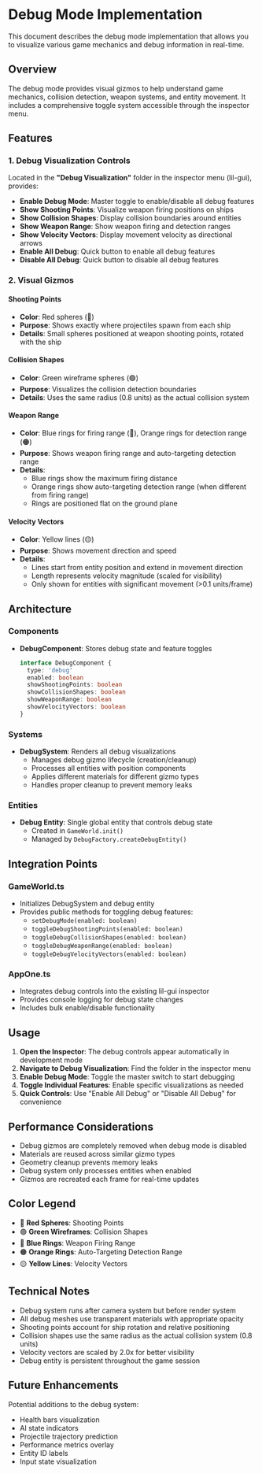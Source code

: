 # Debug Mode Implementation

This document describes the debug mode implementation that allows you to visualize various game mechanics and debug information in real-time.

## Overview

The debug mode provides visual gizmos to help understand game mechanics, collision detection, weapon systems, and entity movement. It includes a comprehensive toggle system accessible through the inspector menu.

## Features

### 1. Debug Visualization Controls
Located in the **"Debug Visualization"** folder in the inspector menu (lil-gui), provides:

- **Enable Debug Mode**: Master toggle to enable/disable all debug features
- **Show Shooting Points**: Visualize weapon firing positions on ships
- **Show Collision Shapes**: Display collision boundaries around entities
- **Show Weapon Range**: Show weapon firing and detection ranges
- **Show Velocity Vectors**: Display movement velocity as directional arrows
- **Enable All Debug**: Quick button to enable all debug features
- **Disable All Debug**: Quick button to disable all debug features

### 2. Visual Gizmos

#### Shooting Points
- **Color**: Red spheres (🔴)
- **Purpose**: Shows exactly where projectiles spawn from each ship
- **Details**: Small spheres positioned at weapon shooting points, rotated with the ship

#### Collision Shapes
- **Color**: Green wireframe spheres (🟢)
- **Purpose**: Visualizes the collision detection boundaries
- **Details**: Uses the same radius (0.8 units) as the actual collision system

#### Weapon Range
- **Color**: Blue rings for firing range (🔵), Orange rings for detection range (🟠)
- **Purpose**: Shows weapon firing range and auto-targeting detection range
- **Details**: 
  - Blue rings show the maximum firing distance
  - Orange rings show auto-targeting detection range (when different from firing range)
  - Rings are positioned flat on the ground plane

#### Velocity Vectors
- **Color**: Yellow lines (🟡)
- **Purpose**: Shows movement direction and speed
- **Details**: 
  - Lines start from entity position and extend in movement direction
  - Length represents velocity magnitude (scaled for visibility)
  - Only shown for entities with significant movement (>0.1 units/frame)

## Architecture

### Components
- **DebugComponent**: Stores debug state and feature toggles
  ```typescript
  interface DebugComponent {
    type: 'debug'
    enabled: boolean
    showShootingPoints: boolean
    showCollisionShapes: boolean
    showWeaponRange: boolean
    showVelocityVectors: boolean
  }
  ```

### Systems
- **DebugSystem**: Renders all debug visualizations
  - Manages debug gizmo lifecycle (creation/cleanup)
  - Processes all entities with position components
  - Applies different materials for different gizmo types
  - Handles proper cleanup to prevent memory leaks

### Entities
- **Debug Entity**: Single global entity that controls debug state
  - Created in `GameWorld.init()`
  - Managed by `DebugFactory.createDebugEntity()`

## Integration Points

### GameWorld.ts
- Initializes DebugSystem and debug entity
- Provides public methods for toggling debug features:
  - `setDebugMode(enabled: boolean)`
  - `toggleDebugShootingPoints(enabled: boolean)`
  - `toggleDebugCollisionShapes(enabled: boolean)`
  - `toggleDebugWeaponRange(enabled: boolean)`
  - `toggleDebugVelocityVectors(enabled: boolean)`

### AppOne.ts
- Integrates debug controls into the existing lil-gui inspector
- Provides console logging for debug state changes
- Includes bulk enable/disable functionality

## Usage

1. **Open the Inspector**: The debug controls appear automatically in development mode
2. **Navigate to Debug Visualization**: Find the folder in the inspector menu
3. **Enable Debug Mode**: Toggle the master switch to start debugging
4. **Toggle Individual Features**: Enable specific visualizations as needed
5. **Quick Controls**: Use "Enable All Debug" or "Disable All Debug" for convenience

## Performance Considerations

- Debug gizmos are completely removed when debug mode is disabled
- Materials are reused across similar gizmo types
- Geometry cleanup prevents memory leaks
- Debug system only processes entities when enabled
- Gizmos are recreated each frame for real-time updates

## Color Legend

- 🔴 **Red Spheres**: Shooting Points
- 🟢 **Green Wireframes**: Collision Shapes  
- 🔵 **Blue Rings**: Weapon Firing Range
- 🟠 **Orange Rings**: Auto-Targeting Detection Range
- 🟡 **Yellow Lines**: Velocity Vectors

## Technical Notes

- Debug system runs after camera system but before render system
- All debug meshes use transparent materials with appropriate opacity
- Shooting points account for ship rotation and relative positioning
- Collision shapes use the same radius as the actual collision system (0.8 units)
- Velocity vectors are scaled by 2.0x for better visibility
- Debug entity is persistent throughout the game session

## Future Enhancements

Potential additions to the debug system:
- Health bars visualization
- AI state indicators
- Projectile trajectory prediction
- Performance metrics overlay
- Entity ID labels
- Input state visualization